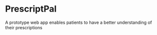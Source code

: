 # PrescriptPal
A prototype web app enables patients to have a better understanding of their prescriptions

